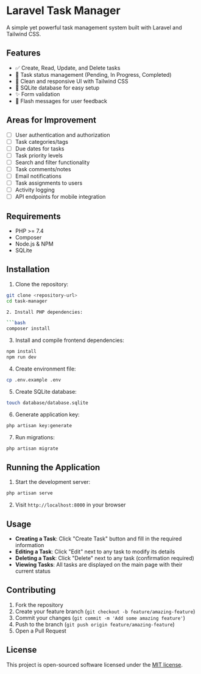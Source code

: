 # Laravel Task Manager

A simple yet powerful task management system built with Laravel and Tailwind CSS.

## Features

- ✅ Create, Read, Update, and Delete tasks
- 🎯 Task status management (Pending, In Progress, Completed)
- 🎨 Clean and responsive UI with Tailwind CSS
- 💾 SQLite database for easy setup
- ✨ Form validation
- 🔔 Flash messages for user feedback

## Areas for Improvement

- [ ] User authentication and authorization
- [ ] Task categories/tags
- [ ] Due dates for tasks
- [ ] Task priority levels
- [ ] Search and filter functionality
- [ ] Task comments/notes
- [ ] Email notifications
- [ ] Task assignments to users
- [ ] Activity logging
- [ ] API endpoints for mobile integration

## Requirements

- PHP >= 7.4
- Composer
- Node.js & NPM
- SQLite

## Installation

1. Clone the repository:

```bash
git clone <repository-url>
cd task-manager

2. Install PHP dependencies:

```bash
composer install
```

3. Install and compile frontend dependencies:

```bash
npm install
npm run dev
```

4. Create environment file:

```bash
cp .env.example .env
```

5. Create SQLite database:

```bash
touch database/database.sqlite
```

6. Generate application key:

```bash
php artisan key:generate
```

7. Run migrations:

```bash
php artisan migrate
```

## Running the Application

1. Start the development server:

```bash
php artisan serve
```
  
2. Visit `http://localhost:8000` in your browser

## Usage

- **Creating a Task**: Click "Create Task" button and fill in the required information
- **Editing a Task**: Click "Edit" next to any task to modify its details
- **Deleting a Task**: Click "Delete" next to any task (confirmation required)
- **Viewing Tasks**: All tasks are displayed on the main page with their current status

## Contributing

1. Fork the repository
2. Create your feature branch (`git checkout -b feature/amazing-feature`)
3. Commit your changes (`git commit -m 'Add some amazing feature'`)
4. Push to the branch (`git push origin feature/amazing-feature`)
5. Open a Pull Request

## License

This project is open-sourced software licensed under the [MIT license](https://opensource.org/licenses/MIT).